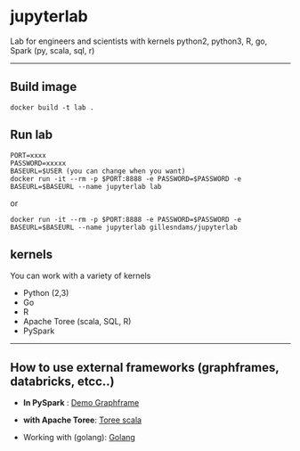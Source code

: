 # jupyterlab
Lab for engineers and scientists with kernels python2, python3, R, go, Spark (py, scala, sql, r)

-----
## Build image
    docker build -t lab .
    
## Run lab
    PORT=xxxx
    PASSWORD=xxxxx
    BASEURL=$USER (you can change when you want)
    docker run -it --rm -p $PORT:8888 -e PASSWORD=$PASSWORD -e BASEURL=$BASEURL --name jupyterlab lab
  
  or
  
    docker run -it --rm -p $PORT:8888 -e PASSWORD=$PASSWORD -e BASEURL=$BASEURL --name jupyterlab gillesndams/jupyterlab
  
    
## kernels
You can work with a variety of kernels
- Python (2,3)
- Go
- R
- Apache Toree (scala, SQL, R)
- PySpark 

-----

## How to use external frameworks (graphframes, databricks, etcc..)

-  **In PySpark** :  [Demo Graphframe](http://nbviewer.jupyter.org/github/robertoNdams/jupyterlab/blob/856e2362bda4f84593340b1fb5b6299cb30c6cfe/examples/DemoGraphframeIPY.ipynb)
-  **with Apache Toree**: [Toree scala](https://github.com/robertoNdams/jupyterlab/blob/master/ToreeScala.pdf) 


- Working with (golang): [Golang](https://github.com/robertoNdams/jupyterlab/blob/master/Golang.pdf)
